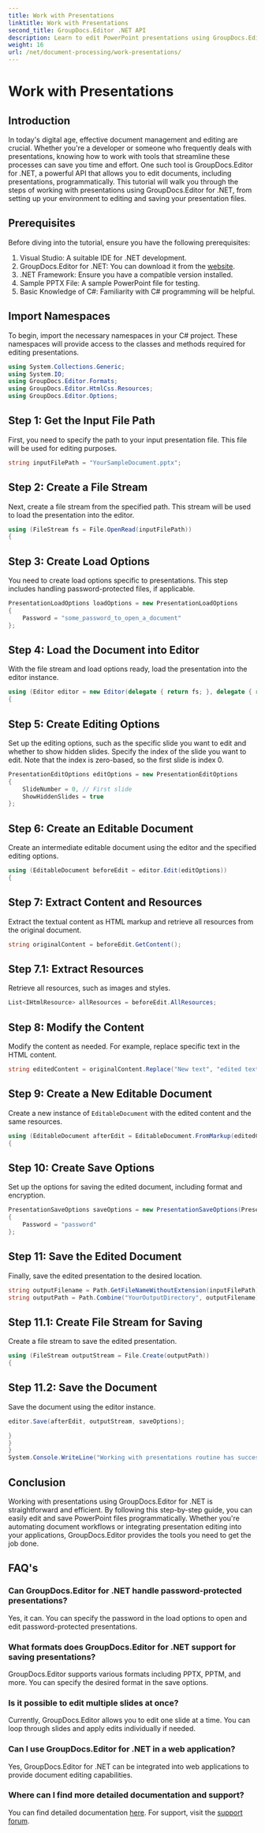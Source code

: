 ```yaml
---
title: Work with Presentations
linktitle: Work with Presentations
second_title: GroupDocs.Editor .NET API
description: Learn to edit PowerPoint presentations using GroupDocs.Editor for .NET. Follow this step-by-step guide to streamline your document editing process.
weight: 16
url: /net/document-processing/work-presentations/
---
```


# Work with Presentations

## Introduction
In today's digital age, effective document management and editing are crucial. Whether you're a developer or someone who frequently deals with presentations, knowing how to work with tools that streamline these processes can save you time and effort. One such tool is GroupDocs.Editor for .NET, a powerful API that allows you to edit documents, including presentations, programmatically. This tutorial will walk you through the steps of working with presentations using GroupDocs.Editor for .NET, from setting up your environment to editing and saving your presentation files.
## Prerequisites
Before diving into the tutorial, ensure you have the following prerequisites:
1. Visual Studio: A suitable IDE for .NET development.
2. GroupDocs.Editor for .NET: You can download it from the [website](https://releases.groupdocs.com/editor/net/).
3. .NET Framework: Ensure you have a compatible version installed.
4. Sample PPTX File: A sample PowerPoint file for testing.
5. Basic Knowledge of C#: Familiarity with C# programming will be helpful.
## Import Namespaces
To begin, import the necessary namespaces in your C# project. These namespaces will provide access to the classes and methods required for editing presentations.
```csharp
using System.Collections.Generic;
using System.IO;
using GroupDocs.Editor.Formats;
using GroupDocs.Editor.HtmlCss.Resources;
using GroupDocs.Editor.Options;
```
## Step 1: Get the Input File Path
First, you need to specify the path to your input presentation file. This file will be used for editing purposes.
```csharp
string inputFilePath = "YourSampleDocument.pptx";
```
## Step 2: Create a File Stream
Next, create a file stream from the specified path. This stream will be used to load the presentation into the editor.
```csharp
using (FileStream fs = File.OpenRead(inputFilePath))
{
```
## Step 3: Create Load Options
You need to create load options specific to presentations. This step includes handling password-protected files, if applicable.

```csharp
PresentationLoadOptions loadOptions = new PresentationLoadOptions
{
    Password = "some_password_to_open_a_document"
};
```
## Step 4: Load the Document into Editor
With the file stream and load options ready, load the presentation into the editor instance.
```csharp
using (Editor editor = new Editor(delegate { return fs; }, delegate { return loadOptions; }))
{
```
## Step 5: Create Editing Options
Set up the editing options, such as the specific slide you want to edit and whether to show hidden slides.
Specify the index of the slide you want to edit. Note that the index is zero-based, so the first slide is index 0.
```csharp
PresentationEditOptions editOptions = new PresentationEditOptions
{
    SlideNumber = 0, // First slide
    ShowHiddenSlides = true
};
```
## Step 6: Create an Editable Document
Create an intermediate editable document using the editor and the specified editing options.
```csharp
using (EditableDocument beforeEdit = editor.Edit(editOptions))
{
```
## Step 7: Extract Content and Resources
Extract the textual content as HTML markup and retrieve all resources from the original document.
```csharp
string originalContent = beforeEdit.GetContent();
```
## Step 7.1: Extract Resources
Retrieve all resources, such as images and styles.
```csharp
List<IHtmlResource> allResources = beforeEdit.AllResources;
```
## Step 8: Modify the Content
Modify the content as needed. For example, replace specific text in the HTML content.
```csharp
string editedContent = originalContent.Replace("New text", "edited text");
```
## Step 9: Create a New Editable Document
Create a new instance of `EditableDocument` with the edited content and the same resources.
```csharp
using (EditableDocument afterEdit = EditableDocument.FromMarkup(editedContent, allResources))
{
```
## Step 10: Create Save Options
Set up the options for saving the edited document, including format and encryption.
```csharp
PresentationSaveOptions saveOptions = new PresentationSaveOptions(PresentationFormats.Pptm)
{
    Password = "password"
};
```
## Step 11: Save the Edited Document
Finally, save the edited presentation to the desired location.

```csharp
string outputFilename = Path.GetFileNameWithoutExtension(inputFilePath) + "." + saveOptions.OutputFormat.Extension;
string outputPath = Path.Combine("YourOutputDirectory", outputFilename);
```
## Step 11.1: Create File Stream for Saving
Create a file stream to save the edited presentation.
```csharp
using (FileStream outputStream = File.Create(outputPath))
{
```
## Step 11.2: Save the Document
Save the document using the editor instance.
```csharp
editor.Save(afterEdit, outputStream, saveOptions);
```
```csharp
}
}
}
System.Console.WriteLine("Working with presentations routine has successfully finished");
```
## Conclusion
Working with presentations using GroupDocs.Editor for .NET is straightforward and efficient. By following this step-by-step guide, you can easily edit and save PowerPoint files programmatically. Whether you're automating document workflows or integrating presentation editing into your applications, GroupDocs.Editor provides the tools you need to get the job done.
## FAQ's
### Can GroupDocs.Editor for .NET handle password-protected presentations?
Yes, it can. You can specify the password in the load options to open and edit password-protected presentations.
### What formats does GroupDocs.Editor for .NET support for saving presentations?
GroupDocs.Editor supports various formats including PPTX, PPTM, and more. You can specify the desired format in the save options.
### Is it possible to edit multiple slides at once?
Currently, GroupDocs.Editor allows you to edit one slide at a time. You can loop through slides and apply edits individually if needed.
### Can I use GroupDocs.Editor for .NET in a web application?
Yes, GroupDocs.Editor for .NET can be integrated into web applications to provide document editing capabilities.
### Where can I find more detailed documentation and support?
You can find detailed documentation [here](https://tutorials.groupdocs.com/editor/net/). For support, visit the [support forum](https://forum.groupdocs.com/c/editor/20).
